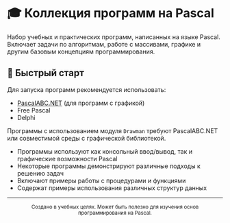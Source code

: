 # 🎓 Коллекция программ на Pascal

Набор учебных и практических программ, написанных на языке Pascal. Включает задачи по алгоритмам, работе с массивами, графике и другим базовым концепциям программирования.

## 🚀 Быстрый старт

Для запуска программ рекомендуется использовать:
- [PascalABC.NET](https://pascalabc.net/) (для программ с графикой)
- Free Pascal
- Delphi

Программы с использованием модуля `Drawman` требуют PascalABC.NET или совместимой среды с графической библиотекой.


- Программы используют как консольный ввод/вывод, так и графические возможности Pascal
- Некоторые программы демонстрируют различные подходы к решению задач
- Включают примеры работы с процедурами и функциями
- Содержат примеры использования различных структур данных

---

<div align="center">
  <sub>Создано в учебных целях. Может быть полезно для изучения основ программирования на Pascal.</sub>
</div>